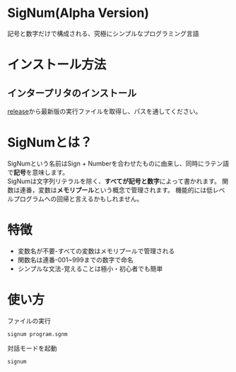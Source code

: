 # SigNum(Alpha Version)
記号と数字だけで構成される、究極にシンプルなプログラミング言語

# インストール方法
## インタープリタのインストール
[release](https://github.com/K16858/Signum/releases/tag/0.1.0-alpha)から最新版の実行ファイルを取得し、パスを通してください。

# SigNumとは？
SigNumという名前はSign + Numberを合わせたものに由来し、同時にラテン語で**記号**を意味します。  
SigNumは文字列リテラルを除く、**すべてが記号と数字**によって書かれます。
関数は連番，変数は**メモリプール**という概念で管理されます。
機能的には低レベルプログラムへの回帰と言えるかもしれません。

# 特徴
- 変数名が不要-すべての変数はメモリプールで管理される
- 関数名は連番-001~999までの数字で命名
- シンプルな文法-覚えることは極小・初心者でも簡単

# 使い方
ファイルの実行
```
signum program.sgnm
```
対話モードを起動
```
signum
```
